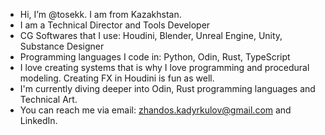 - Hi, I’m @tosekk. I am from Kazakhstan.
- I am a Technical Director and Tools Developer
- CG Softwares that I use: Houdini, Blender, Unreal Engine, Unity, Substance Designer
- Programming languages I code in: Python, Odin, Rust, TypeScript
- I love creating systems that is why I love programming and procedural modeling. Creating FX in Houdini is fun as well.
- I'm currently diving deeper into Odin, Rust programming languages and Technical Art.
- You can reach me via email: zhandos.kadyrkulov@gmail.com and LinkedIn.
